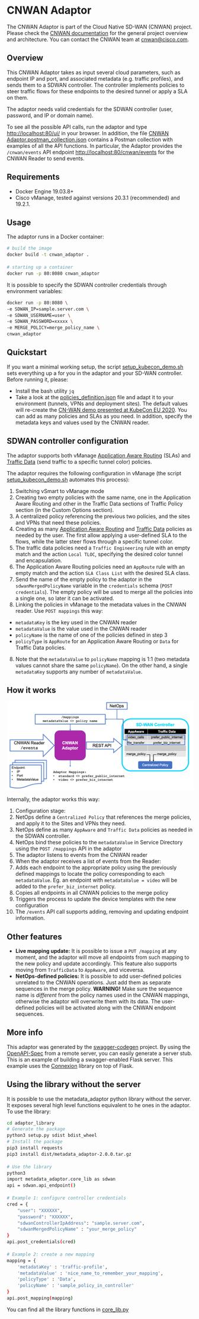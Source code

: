 # CNWAN Adaptor

The CNWAN Adaptor is part of the Cloud Native SD-WAN (CNWAN) project. Please check the [CNWAN documentation](https://github.com/CloudNativeSDWAN/cnwan-docs) for the general project overview and architecture. You can contact the CNWAN team at [cnwan@cisco.com](mailto:cnwan@cisco.com).

## Overview
This CNWAN Adaptor takes as input several cloud parameters, such as endpoint IP and port, and associated metadata (e.g. traffic profiles), and sends them to a SDWAN controller. The controller implements policies to steer traffic flows for these endpoints to the desired tunnel or apply a SLA on them.

The adaptor needs valid credentials for the SDWAN controller (user, password, and IP or domain name).


To see all the possible API calls, run the adaptor and type [http://localhost:80/ui/](http://localhost:80/ui/) in your browser. In addition, the file [CNWAN Adaptor.postman_collection.json](./CNWAN_Adaptor.postman_collection.json) contains a Postman collection with examples of all the API functions. In particular, the Adaptor provides the `/cnwan/events` API endpoint [http://localhost:80/cnwan/events](http://localhost:80/cnwan/events) for the CNWAN Reader to send events.


## Requirements
* Docker Engine 19.03.8+
* Cisco vManage, tested against versions 20.3.1 (recommended) and 19.2.1.


## Usage
The adaptor runs in a Docker container:

```bash
# build the image
docker build -t cnwan_adaptor .

# starting up a container
docker run -p 80:8080 cnwan_adaptor
```

It is possible to specify the SDWAN controller credentials through environment variables:

```bash
docker run -p 80:8080 \
-e SDWAN_IP=sample.server.com \
-e SDWAN_USERNAME=user \
-e SDWAN_PASSWORD=xxxxx \
-e MERGE_POLICY=merge_policy_name \
cnwan_adaptor
```

## Quickstart
If you want a minimal working setup, the script [setup_kubecon_demo.sh](examples/setup_kubecon_demo.sh) sets everything up a for you in the adaptor and your SD-WAN controller. Before running it, please:

* Install the bash utility `jq`
* Take a look at the [policies_definition.json](examples/policies_definition.json) file and adapt it to your environment (tunnels, VPNs and deployment sites). The default values will re-create the [CN-WAN demo presented at KubeCon EU 2020](https://www.cisco.com/c/en/us/training-events/events/kubecon-europe.html#~demos-and-presentations). You can add as many policies and SLAs as you need. In addition, specify the metadata keys and values used by the CNWAN reader.

## SDWAN controller configuration



The adaptor supports both vManage [Application Aware Routing](https://www.cisco.com/c/en/us/td/docs/routers/sdwan/configuration/policies/vedge-20-x/policies-book/application-aware-routing.html) (SLAs) and [Traffic Data](https://www.cisco.com/c/en/us/td/docs/routers/sdwan/configuration/policies/vedge-20-x/policies-book/data-policies.html) (send traffic to a specific tunnel color) policies.

The adaptor requires the following configuration in vManage (the script [setup_kubecon_demo.sh](examples/setup_kubecon_demo.sh) automates this process):

1. Switching vSmart to vManage mode
2. Creating two empty policies with the same name, one in the Application Aware Routing and other in the Traffic Data sections of Traffic Policy section (in the Custom Options section).
3. A centralized policy referencing the previous two policies, and the sites and VPNs that need these policies.
4. Creating as many [Application Aware Routing](https://www.cisco.com/c/en/us/td/docs/routers/sdwan/configuration/policies/vedge-20-x/policies-book/application-aware-routing.html) and [Traffic Data](https://www.cisco.com/c/en/us/td/docs/routers/sdwan/configuration/policies/vedge-20-x/policies-book/data-policies.html) policies as needed by the user. The first allow applying a user-defined SLA to the flows, while the latter steer flows through a specific tunnel color.
5. The traffic data policies need a `Traffic Engineering` rule with an empty match and the action `Local TLOC`, specifying the desired color tunnel and encapsulation.
6. The Application Aware Routing policies need an `AppRoute` rule with an empty match and the action `SLA Class List` with the desired SLA class.
6. Send the name of the empty policy to the adaptor in the `sdwanMergedPolicyName` variable in the `credentials` schema (`POST credentials`). The empty policy will be used to merge all the policies into a single one, so later it can be activated.
7. Linking the policies in vManage to the metadata values in the CNWAN reader. Use `POST mappings` this way:
  * `metadataKey` is the key used in the CNWAN reader
  * `metadataValue` is the value used in the CNWAN reader
  * `policyName` is the name of one of the policies defined in step 3
  * `policyType` is `AppRoute` for an Application Aware Routing or `Data` for Traffic Data policies.
8. Note that the `metadataValue` to `policyName` mapping is 1:1 (two metadata values cannot share the same `policyName`). On the other hand, a single `metadataKey` supports any number of `metadataValue`.


## How it works

![Schematic of the CNAWAN Adaptor](examples/adaptor_summary.png)

Internally, the adaptor works this way:
1. Configuration stage:
  1. NetOps define a `Centralized Policy` that references the merge policies, and apply it to the Sites and VPNs they need.
  2. NetOps define as many `AppAware` and `Traffic Data` policies as needed in the SDWAN controller.
  3. NetOps bind these policies to the `metadataValue` in Service Directory using the `POST /mappings` API in the adaptor
2. The adaptor listens to events from the CNWAN reader
3. When the adaptor receives a list of events from the Reader:
  1. Adds each endpoint to the appropriate policy using the previously defined mappings to locate the policy corresponding to each  `metadataValue`. Eg. an endpoint with `metadataValue = video` will be added to the `prefer_biz_internet` policy.  
  2. Copies all endpoints in all CNWAN policies to the merge policy
  3. Triggers the process to update the device templates with the new configuration
  4. The `/events` API call supports adding, removing and updating endpoint information. 

## Other features

* **Live mapping update:** It is possible to issue a `PUT /mapping` at any moment, and the adaptor will move all endpoints from such mapping to the new policy and update accordingly. This feature also supports moving from `TrafficData` to `AppAware`, and viceversa.
* **NetOps-defined policies:** It is possible to add user-defined policies unrelated to the CNWAN operations. Just add them as separate sequences in the merge policy. **WARNING!** Make sure the sequence name is *different* from the policy names used in the CNWAN mappings, otherwise the adaptor will overwrite them with its data. The user-defined policies will be activated along with the CNWAN endpoint sequences.  


## More info


This adaptor was generated by the [swagger-codegen](https://github.com/swagger-api/swagger-codegen) project. By using the
[OpenAPI-Spec](https://github.com/swagger-api/swagger-core/wiki) from a remote server, you can easily generate a server stub.  This
is an example of building a swagger-enabled Flask server.
This example uses the [Connexion](https://github.com/zalando/connexion) library on top of Flask.


## Using the library without the server
It is possible to use the metadata_adaptor python library without the server. It exposes several high level functions equivalent to he ones in the adaptor. To use the library:

```bash
cd adaptor_library
# Generate the package
python3 setup.py sdist bdist_wheel
# Install the package
pip3 install requests
pip3 install dist/metadata_adaptor-2.0.0.tar.gz

# Use the library
python3
import metadata_adaptor.core_lib as sdwan
api = sdwan.api_endpoint()

# Example 1: configure controller credentials
cred = {
    "user": "XXXXXX",
    "password": "XXXXXX",
    "sdwanControllerIpAddress": "sample.server.com",
    "sdwanMergedPolicyName" : "your_merge_policy"
}
api.post_credentials(cred)

# Example 2: create a new mapping
mapping = {
    'metadataKey' : 'traffic-profile',
    'metadataValue' : 'nice_name_to_remember_your_mapping',
    'policyType' : 'Data',
    'policyName' : 'sample_policy_in_controller'
}
api.post_mapping(mapping)
```

You can find all the library functions in [core_lib.py](adaptor_library/metadata_adaptor/core_lib.py)
